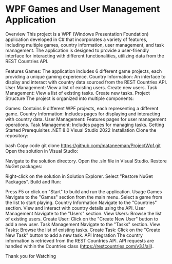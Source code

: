 # WPF Games and User Management Application

Overview
This project is a WPF (Windows Presentation Foundation) application developed in C# that incorporates a variety of features, including multiple games, country information, user management, and task management. The application is designed to provide a user-friendly interface for interacting with different functionalities, utilizing data from the REST Countries API.

Features
Games:
The application includes 6 different game projects, each providing a unique gaming experience.
Country Information:
An interface to display and interact with country data sourced from the REST Countries API.
User Management:
View a list of existing users.
Create new users.
Task Management:
View a list of existing tasks.
Create new tasks.
Project Structure
The project is organized into multiple components:

Games: Contains 9 different WPF projects, each representing a different game.
Country Information: Includes pages for displaying and interacting with country data.
User Management: Features pages for user management operations.
Task Management: Includes pages for managing tasks.
Getting Started
Prerequisites
.NET 8.0
Visual Studio 2022
Installation
Clone the repository:

bash
Copy code
git clone https://github.com/mataneeman/ProjectWpf.git
Open the solution in Visual Studio:

Navigate to the solution directory.
Open the .sln file in Visual Studio.
Restore NuGet packages:

Right-click on the solution in Solution Explorer.
Select "Restore NuGet Packages".
Build and Run:

Press F5 or click on "Start" to build and run the application.
Usage
Games
Navigate to the "Games" section from the main menu.
Select a game from the list to start playing.
Country Information
Navigate to the "Countries" section.
View and interact with country details using the API.
User Management
Navigate to the "Users" section.
View Users: Browse the list of existing users.
Create User: Click on the "Create New User" button to add a new user.
Task Management
Navigate to the "Tasks" section.
View Tasks: Browse the list of existing tasks.
Create Task: Click on the "Create New Task" button to add a new task.
API Integration
The country information is retrieved from the REST Countries API.
API requests are handled within the Countries class (https://restcountries.com/v3.1/all).

Thank you for Watching

